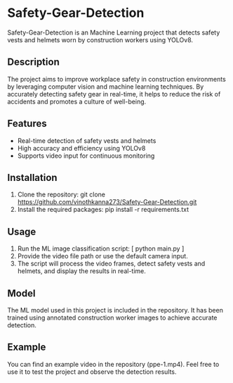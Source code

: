 # Safety-Gear-Detection
   Safety-Gear-Detection is an Machine Learning project that detects safety vests and helmets worn by construction workers using YOLOv8.

## Description
   The project aims to improve workplace safety in construction environments by leveraging computer vision and machine learning techniques. By accurately detecting safety gear in real-time, it helps to reduce the risk of accidents and promotes a culture of well-being.

## Features
* Real-time detection of safety vests and helmets
* High accuracy and efficiency using YOLOv8
* Supports video input for continuous monitoring

## Installation
1. Clone the repository: git clone https://github.com/vinothkanna273/Safety-Gear-Detection.git
2. Install the required packages: pip install -r requirements.txt

## Usage
1. Run the ML image classification script: [ python main.py ]
2. Provide the video file path or use the default camera input.
3. The script will process the video frames, detect safety vests and helmets, and display the results in real-time.

## Model
The ML model used in this project is included in the repository. It has been trained using annotated construction worker images to achieve accurate detection.

## Example
You can find an example video in the repository (ppe-1.mp4). Feel free to use it to test the project and observe the detection results.
